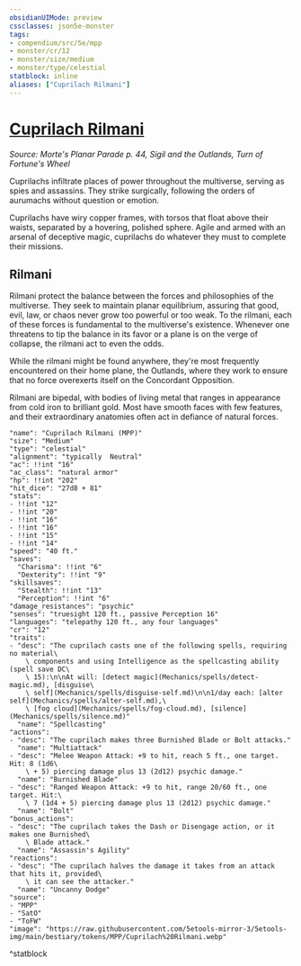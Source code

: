 ```yaml
---
obsidianUIMode: preview
cssclasses: json5e-monster
tags:
- compendium/src/5e/mpp
- monster/cr/12
- monster/size/medium
- monster/type/celestial
statblock: inline
aliases: ["Cuprilach Rilmani"]
---
```

# [Cuprilach Rilmani](Mechanics\bestiary\celestial/cuprilach-rilmani-mpp.md)
*Source: Morte's Planar Parade p. 44, Sigil and the Outlands, Turn of Fortune's Wheel*  

Cuprilachs infiltrate places of power throughout the multiverse, serving as spies and assassins. They strike surgically, following the orders of aurumachs without question or emotion.

Cuprilachs have wiry copper frames, with torsos that float above their waists, separated by a hovering, polished sphere. Agile and armed with an arsenal of deceptive magic, cuprilachs do whatever they must to complete their missions.

## Rilmani

Rilmani protect the balance between the forces and philosophies of the multiverse. They seek to maintain planar equilibrium, assuring that good, evil, law, or chaos never grow too powerful or too weak. To the rilmani, each of these forces is fundamental to the multiverse's existence. Whenever one threatens to tip the balance in its favor or a plane is on the verge of collapse, the rilmani act to even the odds.

While the rilmani might be found anywhere, they're most frequently encountered on their home plane, the Outlands, where they work to ensure that no force overexerts itself on the Concordant Opposition.

Rilmani are bipedal, with bodies of living metal that ranges in appearance from cold iron to brilliant gold. Most have smooth faces with few features, and their extraordinary anatomies often act in defiance of natural forces.

```statblock
"name": "Cuprilach Rilmani (MPP)"
"size": "Medium"
"type": "celestial"
"alignment": "typically  Neutral"
"ac": !!int "16"
"ac_class": "natural armor"
"hp": !!int "202"
"hit_dice": "27d8 + 81"
"stats":
- !!int "12"
- !!int "20"
- !!int "16"
- !!int "16"
- !!int "15"
- !!int "14"
"speed": "40 ft."
"saves":
  "Charisma": !!int "6"
  "Dexterity": !!int "9"
"skillsaves":
  "Stealth": !!int "13"
  "Perception": !!int "6"
"damage_resistances": "psychic"
"senses": "truesight 120 ft., passive Perception 16"
"languages": "telepathy 120 ft., any four languages"
"cr": "12"
"traits":
- "desc": "The cuprilach casts one of the following spells, requiring no material\
    \ components and using Intelligence as the spellcasting ability (spell save DC\
    \ 15):\n\nAt will: [detect magic](Mechanics/spells/detect-magic.md), [disguise\
    \ self](Mechanics/spells/disguise-self.md)\n\n1/day each: [alter self](Mechanics/spells/alter-self.md),\
    \ [fog cloud](Mechanics/spells/fog-cloud.md), [silence](Mechanics/spells/silence.md)"
  "name": "Spellcasting"
"actions":
- "desc": "The cuprilach makes three Burnished Blade or Bolt attacks."
  "name": "Multiattack"
- "desc": "Melee Weapon Attack: +9 to hit, reach 5 ft., one target. Hit: 8 (1d6\
    \ + 5) piercing damage plus 13 (2d12) psychic damage."
  "name": "Burnished Blade"
- "desc": "Ranged Weapon Attack: +9 to hit, range 20/60 ft., one target. Hit:\
    \ 7 (1d4 + 5) piercing damage plus 13 (2d12) psychic damage."
  "name": "Bolt"
"bonus_actions":
- "desc": "The cuprilach takes the Dash or Disengage action, or it makes one Burnished\
    \ Blade attack."
  "name": "Assassin's Agility"
"reactions":
- "desc": "The cuprilach halves the damage it takes from an attack that hits it, provided\
    \ it can see the attacker."
  "name": "Uncanny Dodge"
"source":
- "MPP"
- "SatO"
- "ToFW"
"image": "https://raw.githubusercontent.com/5etools-mirror-3/5etools-img/main/bestiary/tokens/MPP/Cuprilach%20Rilmani.webp"
```
^statblock